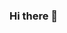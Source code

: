 ### Hi there 👋

<!--
**svas-sp/svas-sp** is a ✨ _special_ ✨ repository because its `README.md` (this file) appears on your GitHub profile.

Here are some ideas to get you started:

- 🔭 I’m currently working on ...nothing
- 🌱 I’m currently learning ...bot making
- 👯 I’m looking to collaborate on ...
- 🤔 I’m looking for help with ...
- 💬 Ask me about ...
- 📫 How to reach me: ...contact me 
- 😄 Pronouns: ...xyz
- ⚡ Fun fact: ...happiness
-->
